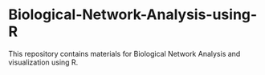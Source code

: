 # Biological-Network-Analysis-using-R
This repository contains materials for Biological Network Analysis and visualization using R.
